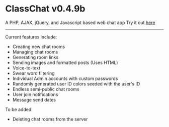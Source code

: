 # ClassChat v0.4.9b
A PHP, AJAX, jQuery, and Javascript based web chat app
Try it out [here](https://classchat.calclover2514.repl.co/ "ClassChat v0.4.9")

---

Current features include:
- Creating new chat rooms
- Managing chat rooms
- Generating room links
- Sending images and formatted posts (Uses HTML)
- Voice-to-text
- Swear word filtering
- Individual Admin accounts with custom passwords
- Randomly generated user ID colors seeded with the user's ID
- Endless semi-public chat rooms
- User join notifications
- Message send dates

To be added:
- Deleting chat rooms from the server

